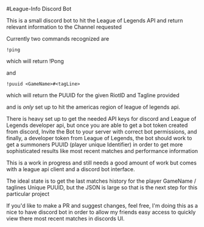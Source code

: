 #League-Info Discord Bot

This is a small discord bot to hit the League of Legends API and return relevant information to the Channel requested

Currently two commands recognized are

`!ping`

which will return !Pong

and

`!puuid <GameName>#<tagLine>`

which will return the PUUID for the given RiotID and Tagline provided

and is *only* set up to hit the americas region of league of legends api.


There is heavy set up to get the needed API keys for discord and League of Legends developer api, but once you are able to get a bot token created from discord, Invite the Bot to your server with correct bot permissions, and finally, a developer token from League of Legends, the bot should work to get a summoners PUUID (player unique Identifier) in order to get more sophisticated results like most recent matches and performance information


This is a work in progress and still needs a good amount of work but comes with a league api client and a discord bot interface.

The ideal state is to get the last matches history for the player GameName / taglines Unique PUUID, but the JSON is large so that is the next step for this particular project

If you'd like to make a PR and suggest changes, feel free, I'm doing this as a nice to have discord bot in order to allow my friends easy access to quickly view there most recent matches in discords UI.

